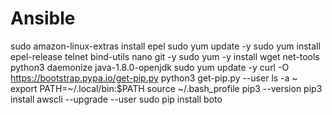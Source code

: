 # Ansible
sudo amazon-linux-extras install epel
sudo yum update -y
sudo yum install epel-release telnet bind-utils nano git -y
sudo yum -y install wget net-tools python3 daemonize java-1.8.0-openjdk
sudo yum update -y
curl -O https://bootstrap.pypa.io/get-pip.py
python3 get-pip.py --user
ls -a ~
export PATH=~/.local/bin:$PATH
source ~/.bash_profile
pip3 --version
pip3 install awscli --upgrade --user
sudo pip install boto
